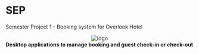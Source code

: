 # SEP

Semester Project 1 - Booking system for Overlook Hotel

<div style="justify-content:center">
<div style="display: flex; justify-content: center;">
<img src="https://i.imgur.com/ip20JIz.png" alt="logo" >
</div>
<strong>Desktop applications to manage booking and guest check-in or check-out</strong>
</div>

